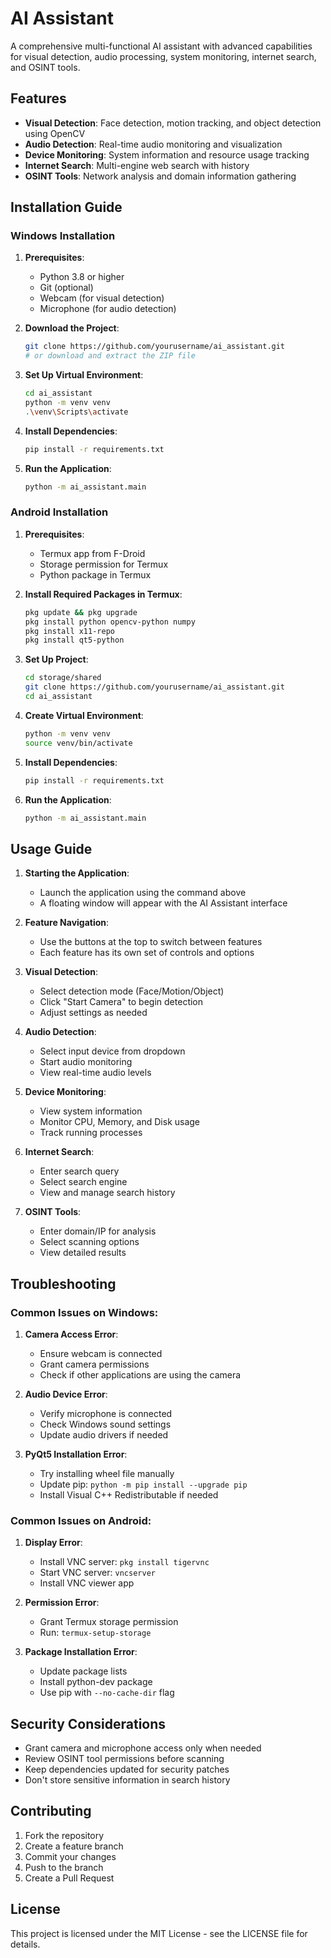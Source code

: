 # AI Assistant

A comprehensive multi-functional AI assistant with advanced capabilities for visual detection, audio processing, system monitoring, internet search, and OSINT tools.

## Features

- **Visual Detection**: Face detection, motion tracking, and object detection using OpenCV
- **Audio Detection**: Real-time audio monitoring and visualization
- **Device Monitoring**: System information and resource usage tracking
- **Internet Search**: Multi-engine web search with history
- **OSINT Tools**: Network analysis and domain information gathering

## Installation Guide

### Windows Installation

1. **Prerequisites**:
   - Python 3.8 or higher
   - Git (optional)
   - Webcam (for visual detection)
   - Microphone (for audio detection)

2. **Download the Project**:
   ```bash
   git clone https://github.com/yourusername/ai_assistant.git
   # or download and extract the ZIP file
   ```

3. **Set Up Virtual Environment**:
   ```bash
   cd ai_assistant
   python -m venv venv
   .\venv\Scripts\activate
   ```

4. **Install Dependencies**:
   ```bash
   pip install -r requirements.txt
   ```

5. **Run the Application**:
   ```bash
   python -m ai_assistant.main
   ```

### Android Installation

1. **Prerequisites**:
   - Termux app from F-Droid
   - Storage permission for Termux
   - Python package in Termux

2. **Install Required Packages in Termux**:
   ```bash
   pkg update && pkg upgrade
   pkg install python opencv-python numpy
   pkg install x11-repo
   pkg install qt5-python
   ```

3. **Set Up Project**:
   ```bash
   cd storage/shared
   git clone https://github.com/yourusername/ai_assistant.git
   cd ai_assistant
   ```

4. **Create Virtual Environment**:
   ```bash
   python -m venv venv
   source venv/bin/activate
   ```

5. **Install Dependencies**:
   ```bash
   pip install -r requirements.txt
   ```

6. **Run the Application**:
   ```bash
   python -m ai_assistant.main
   ```

## Usage Guide

1. **Starting the Application**:
   - Launch the application using the command above
   - A floating window will appear with the AI Assistant interface

2. **Feature Navigation**:
   - Use the buttons at the top to switch between features
   - Each feature has its own set of controls and options

3. **Visual Detection**:
   - Select detection mode (Face/Motion/Object)
   - Click "Start Camera" to begin detection
   - Adjust settings as needed

4. **Audio Detection**:
   - Select input device from dropdown
   - Start audio monitoring
   - View real-time audio levels

5. **Device Monitoring**:
   - View system information
   - Monitor CPU, Memory, and Disk usage
   - Track running processes

6. **Internet Search**:
   - Enter search query
   - Select search engine
   - View and manage search history

7. **OSINT Tools**:
   - Enter domain/IP for analysis
   - Select scanning options
   - View detailed results

## Troubleshooting

### Common Issues on Windows:

1. **Camera Access Error**:
   - Ensure webcam is connected
   - Grant camera permissions
   - Check if other applications are using the camera

2. **Audio Device Error**:
   - Verify microphone is connected
   - Check Windows sound settings
   - Update audio drivers if needed

3. **PyQt5 Installation Error**:
   - Try installing wheel file manually
   - Update pip: `python -m pip install --upgrade pip`
   - Install Visual C++ Redistributable if needed

### Common Issues on Android:

1. **Display Error**:
   - Install VNC server: `pkg install tigervnc`
   - Start VNC server: `vncserver`
   - Install VNC viewer app

2. **Permission Error**:
   - Grant Termux storage permission
   - Run: `termux-setup-storage`

3. **Package Installation Error**:
   - Update package lists
   - Install python-dev package
   - Use pip with `--no-cache-dir` flag

## Security Considerations

- Grant camera and microphone access only when needed
- Review OSINT tool permissions before scanning
- Keep dependencies updated for security patches
- Don't store sensitive information in search history

## Contributing

1. Fork the repository
2. Create a feature branch
3. Commit your changes
4. Push to the branch
5. Create a Pull Request

## License

This project is licensed under the MIT License - see the LICENSE file for details.

